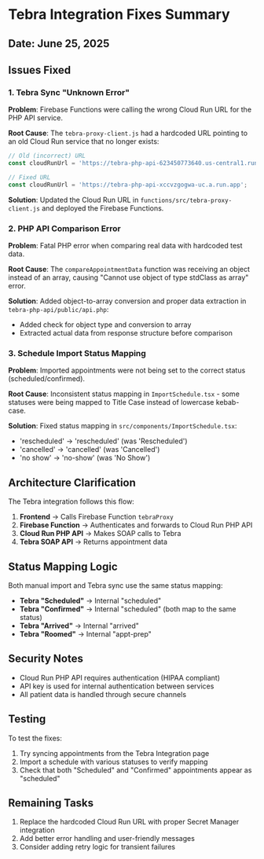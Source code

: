 # Tebra Integration Fixes Summary

## Date: June 25, 2025

## Issues Fixed

### 1. Tebra Sync "Unknown Error"
**Problem**: Firebase Functions were calling the wrong Cloud Run URL for the PHP API service.

**Root Cause**: The `tebra-proxy-client.js` had a hardcoded URL pointing to an old Cloud Run service that no longer exists:
```javascript
// Old (incorrect) URL
const cloudRunUrl = 'https://tebra-php-api-623450773640.us-central1.run.app';

// Fixed URL
const cloudRunUrl = 'https://tebra-php-api-xccvzgogwa-uc.a.run.app';
```

**Solution**: Updated the Cloud Run URL in `functions/src/tebra-proxy-client.js` and deployed the Firebase Functions.

### 2. PHP API Comparison Error
**Problem**: Fatal PHP error when comparing real data with hardcoded test data.

**Root Cause**: The `compareAppointmentData` function was receiving an object instead of an array, causing "Cannot use object of type stdClass as array" error.

**Solution**: Added object-to-array conversion and proper data extraction in `tebra-php-api/public/api.php`:
- Added check for object type and conversion to array
- Extracted actual data from response structure before comparison

### 3. Schedule Import Status Mapping
**Problem**: Imported appointments were not being set to the correct status (scheduled/confirmed).

**Root Cause**: Inconsistent status mapping in `ImportSchedule.tsx` - some statuses were being mapped to Title Case instead of lowercase kebab-case.

**Solution**: Fixed status mapping in `src/components/ImportSchedule.tsx`:
- 'rescheduled' → 'rescheduled' (was 'Rescheduled')
- 'cancelled' → 'cancelled' (was 'Cancelled')
- 'no show' → 'no-show' (was 'No Show')

## Architecture Clarification

The Tebra integration follows this flow:
1. **Frontend** → Calls Firebase Function `tebraProxy`
2. **Firebase Function** → Authenticates and forwards to Cloud Run PHP API
3. **Cloud Run PHP API** → Makes SOAP calls to Tebra
4. **Tebra SOAP API** → Returns appointment data

## Status Mapping Logic

Both manual import and Tebra sync use the same status mapping:
- **Tebra "Scheduled"** → Internal "scheduled"
- **Tebra "Confirmed"** → Internal "scheduled" (both map to the same status)
- **Tebra "Arrived"** → Internal "arrived"
- **Tebra "Roomed"** → Internal "appt-prep"

## Security Notes

- Cloud Run PHP API requires authentication (HIPAA compliant)
- API key is used for internal authentication between services
- All patient data is handled through secure channels

## Testing

To test the fixes:
1. Try syncing appointments from the Tebra Integration page
2. Import a schedule with various statuses to verify mapping
3. Check that both "Scheduled" and "Confirmed" appointments appear as "scheduled"

## Remaining Tasks

1. Replace the hardcoded Cloud Run URL with proper Secret Manager integration
2. Add better error handling and user-friendly messages
3. Consider adding retry logic for transient failures